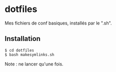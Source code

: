 dotfiles
========

Mes fichiers de conf basiques, installés par le ".sh".

Installation
------------

    $ cd dotfiles
    $ bash makesymlinks.sh

Note : ne lancer qu'une fois.
